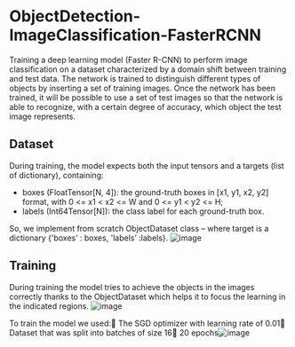 # ObjectDetection-ImageClassification-FasterRCNN
Training a deep learning model (Faster R-CNN) to perform image classification on a dataset characterized by a domain shift between training and test data. The network is trained to distinguish different types of objects by inserting a set of training images. Once the network has been trained, it will be possible to use a set of test images so that the network is able to recognize, with a certain degree of accuracy, which object the test image represents.

## Dataset
During training, the model expects both the input tensors and a targets (list of dictionary), containing:
- boxes (FloatTensor[N, 4]): the ground-truth boxes in [x1, y1, x2, y2] format, with 0 <= x1 < x2 <= W and 0 <= y1 < y2 <= H;
- labels (Int64Tensor[N]): the class label for each ground-truth box.

So, we implement from scratch ObjectDataset class – where target is a dictionary {'boxes’ : boxes, 'labels’ :labels}.
![image](https://github.com/AndreaVentimiglia/ObjectDetection-ImageClassification-FasterRCNN/assets/63006903/ec8b9a91-c0e3-472d-92ac-51059ba1ea65)

## Training
During training the model tries to achieve the objects in the images correctly thanks to the ObjectDataset which helps it to focus the learning in the indicated regions.
![image](https://github.com/AndreaVentimiglia/ObjectDetection-ImageClassification-FasterRCNN/assets/63006903/d235a938-3b2e-41d1-a616-ff5bad4d7074)

To train the model we used:
The SGD optimizer with learning rate of 0.01
Dataset that was split into batches of size 16
20 epochs![image](https://github.com/AndreaVentimiglia/ObjectDetection-ImageClassification-FasterRCNN/assets/63006903/ba727452-8b89-4dbf-87ae-3460302b66ad)

